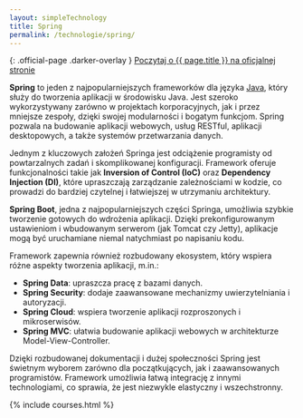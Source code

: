 ```yaml
---
layout: simpleTechnology
title: Spring
permalink: /technologie/spring/
---
```


{: .official-page .darker-overlay }
[Poczytaj o {{ page.title }} na oficjalnej stronie](https://spring.io/)

**Spring** to jeden z najpopularniejszych frameworków dla języka [Java](/technologie/java), który służy do tworzenia aplikacji w środowisku Java. Jest szeroko wykorzystywany zarówno w projektach korporacyjnych, jak i przez mniejsze zespoły, dzięki swojej modularności i bogatym funkcjom. Spring pozwala na budowanie aplikacji webowych, usług RESTful, aplikacji desktopowych, a także systemów przetwarzania danych.

Jednym z kluczowych założeń Springa jest odciążenie programisty od powtarzalnych zadań i skomplikowanej konfiguracji. Framework oferuje funkcjonalności takie jak **Inversion of Control (IoC)** oraz **Dependency Injection (DI)**, które upraszczają zarządzanie zależnościami w kodzie, co prowadzi do bardziej czytelnej i łatwiejszej w utrzymaniu architektury.

**Spring Boot**, jedna z najpopularniejszych części Springa, umożliwia szybkie tworzenie gotowych do wdrożenia aplikacji. Dzięki prekonfigurowanym ustawieniom i wbudowanym serwerom (jak Tomcat czy Jetty), aplikacje mogą być uruchamiane niemal natychmiast po napisaniu kodu.

Framework zapewnia również rozbudowany ekosystem, który wspiera różne aspekty tworzenia aplikacji, m.in.:

- **Spring Data**: upraszcza pracę z bazami danych.
- **Spring Security**: dodaje zaawansowane mechanizmy uwierzytelniania i autoryzacji.
- **Spring Cloud**: wspiera tworzenie aplikacji rozproszonych i mikroserwisów.
- **Spring MVC**: ułatwia budowanie aplikacji webowych w architekturze Model-View-Controller.

Dzięki rozbudowanej dokumentacji i dużej społeczności Spring jest świetnym wyborem zarówno dla początkujących, jak i zaawansowanych programistów. Framework umożliwia łatwą integrację z innymi technologiami, co sprawia, że jest niezwykle elastyczny i wszechstronny.

{% include courses.html %}
